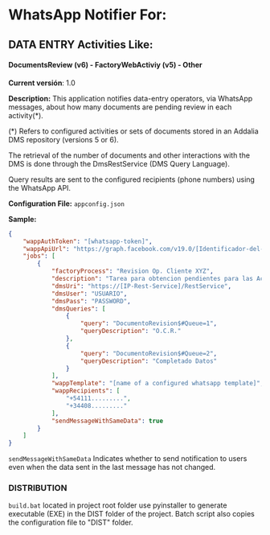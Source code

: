 # WhatsApp Notifier For:
## DATA ENTRY Activities Like:
#### DocumentsReview (v6) - FactoryWebActiviy (v5) - Other

**Current versión**: 1.0

**Description:** This application notifies data-entry operators, via WhatsApp messages, about how many documents are pending review in each activity(*).

(*) Refers to configured activities or sets of documents stored in an Addalia DMS repository (versions 5 or 6).

The retrieval of the number of documents and other interactions with the DMS is done through the DmsRestService (DMS Query Language).

Query results are sent to the configured recipients (phone numbers) using the WhatsApp API.  

**Configuration File:** ```appconfig.json```

**Sample:**
```json
{
    "wappAuthToken": "[whatsapp-token]",
    "wappApiUrl": "https://graph.facebook.com/v19.0/[Identificador-del-numero-de-telefono-origen]/messages",
    "jobs": [
        {
            "factoryProcess": "Revision Op. Cliente XYZ",
            "description": "Tarea para obtencion pendientes para las Act X y Act Y",
            "dmsUri": "https://[IP-Rest-Service]/RestService",
            "dmsUser": "USUARIO",
            "dmsPass": "PASSWORD",
            "dmsQueries": [
                {
                    "query": "DocumentoRevision$#Queue=1",
                    "queryDescription": "O.C.R."
                },
                {
                    "query": "DocumentoRevision$#Queue=2",
                    "queryDescription": "Completado Datos"
                }
            ],
            "wappTemplate": "[name of a configured whatsapp template]",
            "wappRecipients": [
                "+54111.........",
                "+34408........."
            ],
            "sendMessageWithSameData": true
        }
    ]
}
```

```sendMessageWithSameData``` Indicates whether to send notification to users even when the data sent in the last message has not changed.

### DISTRIBUTION

```build.bat``` located in project root folder use pyinstaller to generate executable (EXE) in the DIST folder of the project. Batch script also copies the configuration file to "DIST"  folder.